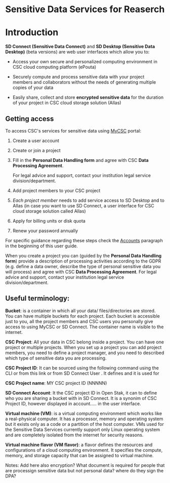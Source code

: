 # Sensitive Data Services for Reaserch

# Introduction

**SD Connect (Sensitive Data Connect)** and **SD Desktop (Sensitive Data Desktop)** (beta versions) are web user interfaces which allow you to:

* Access your own secure and personalized computing environment in CSC cloud computing platform (ePouta)

* Securely compute and process sensitive data with your project members and collaborators without the needs of generating multiple copies of your data

* Easily share, collect and store **encrypted sensitive data** for the duration of your project in CSC cloud storage solution (Allas)





## Getting access

To access CSC's services for sensitive data using [MyCSC](https://my.csc.fi) portal:

1. Create a user account

3. Create or join a project

4. Fill in the **Personal Data Handling form** and agree with CSC **Data Processing Agreement**.
   
   For legal advice and support, contact your institution legal service division/department.
    
5. Add project members to your CSC project

6. *Each project member* needs to add service access to SD Desktop and to Allas (in case you want to use SD Connect, a user interface for CSC cloud storage solution called Allas)

6. Apply for billing units or disk quota

8. Renew your password annually

For specific guidance regarding these steps check the [Accounts](https://docs.csc.fi/accounts/) paragraph in the beginning of this user guide. 



When you create a project you can (guided by the **Personal Data Handling form**) provide a description of processing activities according to the GDPR (e.g. define a data owner, describe the type of personal sensitive data you will process) and agree with CSC **Data Processing Agreement**. 
For legal advice and support, contact your institution legal service division/department.




## Useful terminology:

**Bucket**: is a container in which all your data/ files/directories are stored. You can have multiple buckets for each project. Each bucket is accessible just to you, all the project members and CSC users you personally give access to using MyCSC or SD Connect. The container name is visible to the internet. 

**CSC Project**: All your data in CSC belong inside a project. You can have one project or multiple projects. When you set up a project you can add project members, you need to define a project manager, and you need to described which type of sensitive data you are processing. 

**CSC Project ID**: It can be sourced using the following command using the CLI        or from this link        or from SD Connect User . It defines and it is used for

**CSC Project name**: MY CSC project ID (NNNNN)

**SD Connect Account**: It the CSC project ID in Open Stak, it can to define who you are sharing a bucket with in SD Connect. It is a synonim of CSC Project ID, however displayed in account..... in the user interface.

**Virtual machine (VM)**: is a virtual computing environment which works like a real-physical computer. It has a processor, memory and operating system but it exists only as a code or a partition of the host computer. VMs used for the Sensitive Data Services currently support only Linux operating system and are completely isolated from the internet for security reasons. 

**Virtual machine flavor (VM flavor)**: a flavor defines the resources and configurations of a cloud computing environment. It specifies the compute, memory, and storage capacity that can be assigned to virtual machine. 



Notes: 
Add here also encryption?
What document is required for people that are processign sensitive data but not personal data? where do they sign the DPA?



  

